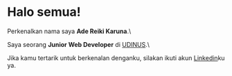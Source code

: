 # Halo semua! 

Perkenalkan nama saya **Ade Reiki Karuna**.\

Saya seorang **Junior Web Developer** di [UDINUS](https://www.dinus.ac.id).\

Jika kamu tertarik untuk berkenalan denganku, silakan ikuti akun [Linkedin](https://www.linkedin.com/in/reikidev/)ku ya.

